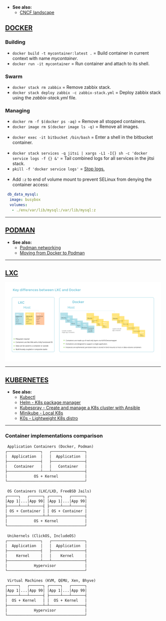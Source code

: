 - **See also:**
  - [CNCF landscape](https://landscape.cncf.io/)

## [DOCKER](https://docs.docker.com/)

### Building

- `docker build -t mycontainer:latest .` = Build container in current context with name *mycontainer*.
- `docker run -it mycontainer` = Run container and attach to its shell.

### Swarm

- `docker stack rm zabbix` = Remove zabbix stack.
- `docker stack deploy zabbix -c zabbix-stack.yml` = Deploy zabbix stack using the *zabbix-stack.yml* file.

### Managing

- `docker rm -f $(docker ps -aq)` = Remove all stopped containers.
- `docker image rm $(docker image ls -q)` = Remove all images.
<br><br>
- `docker exec -it bitbucket /bin/bash` = Enter a shell in the bitbucket container.
<br><br>
- `docker stack services -q jitsi | xargs -L1 -I{} sh -c 'docker service logs -f {} &'` = Tail combined logs for all services in the jitsi stack.
- `pkill -f 'docker service logs'` = [Stop logs.](https://github.com/moby/moby/issues/31458)
<br><br>
- Add `:z` to end of volume mount to prevent SELinux from denying the container access:
```yaml
 db_data_mysql:
  image: busybox
  volumes:
   - ./env/var/lib/mysql:/var/lib/mysql:z
```


---
## [PODMAN](https://docs.podman.io/en/latest/#)

- **See also:**
  - [Podman networking](https://www.redhat.com/sysadmin/container-networking-podman)
  - [Moving from Docker to Podman](https://www.redhat.com/sysadmin/compose-podman-pods)


---
## [LXC](https://linuxcontainers.org/lxc/introduction/)


![image](images/lxc-vs-docker.png)

---
## [KUBERNETES](https://kubernetes.io/docs/home/)

- **See also:** 
  - [Kubectl](https://kubernetes.io/docs/reference/kubectl/overview/)
  - [Helm - K8s package manager](https://helm.sh/docs/)
  - [Kubespray - Create and manage a K8s cluster with Ansible](https://github.com/kubernetes-sigs/kubespray)
  - [Minikube - Local K8s](https://minikube.sigs.k8s.io/docs/start/)
  - [K0s - Lightweight K8s distro](https://github.com/k0sproject/k0s)

---
### Container implementations comparison
```
 Application Containers (Docker, Podman)
┌───────────────┐   ┌───────────────┐
│  Application  │   │  Application  │
├───────────────┤   ├───────────────┤
│   Container   │   │   Container   │
├───────────────┴───┴───────────────┤
│            OS + Kernel            │
└───────────────────────────────────┘

 OS Containers (LXC/LXD, FreeBSD Jails)
┌─────┐   ┌──────┐ ┌─────┐   ┌──────┐
│App 1│...│App 99│ │App 1│...│App 99│
├─────┴───┴──────┤ ├─────┴───┴──────┤
│ OS + Container │ │ OS + Container │
├────────────────┴─┴────────────────┤
│            OS + Kernel            │
└───────────────────────────────────┘

 Unikernels (ClickOS, IncludeOS)
┌───────────────┐   ┌───────────────┐
│  Application  │   │  Application  │
├───────────────┤   ├───────────────┤
│    Kernel     │   │    Kernel     │
├───────────────┴───┴───────────────┤
│            Hypervisor             │
└───────────────────────────────────┘

 Virtual Machines (KVM, QEMU, Xen, Bhyve)
┌─────┐   ┌──────┐ ┌─────┐   ┌──────┐
│App 1│...│App 99│ │App 1│...│App 99│
├─────┴───┴──────┤ ├─────┴───┴──────┤
│  OS + Kernel   │ │  OS + Kernel   │
├────────────────┴─┴────────────────┤
│            Hypervisor             │
└───────────────────────────────────┘
```

